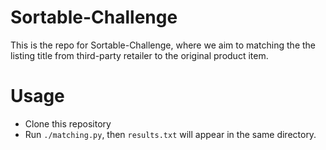 # Sortable-Challenge
This is the repo for Sortable-Challenge, where we aim to matching the the listing title from third-party retailer to the original product item.

# Usage
* Clone this repository
* Run <code>./matching.py</code>, then <code>results.txt</code> will appear in the same directory.
